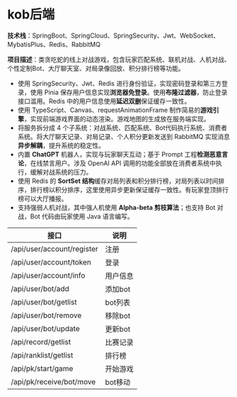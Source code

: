 # kob后端

**技术栈**：SpringBoot、SpringCloud、SpringSecurity、Jwt、WebSocket、MybatisPlus、Redis、RabbitMQ

**项目描述**：类贪吃蛇的线上对战游戏，包含玩家匹配系统、联机对战、人机对战、个性定制Bot、大厅聊天室、对局录像回放、积分排行榜等功能。

- 使用 SpringSecurity、Jwt、Redis 进行身份验证，实现密码登录和第三方登录，使用 Pinia 保存用户信息实现**浏览器免登录**。使用**布隆过滤器**，防止登录接口滥用。Redis 中的用户信息使用**延迟双删**保证缓存一致性。
- 使用 TypeScript、Canvas、requestAnimationFrame 制作简易的**游戏引擎**，实现前端游戏界面的动态渲染。游戏地图的生成放在服务端实现。
- 将服务拆分成 4 个子系统：对战系统、匹配系统、Bot代码执行系统、消费者系统。将大厅聊天记录、对局记录、个人积分更新发送到 RabbitMQ 实现消息**异步解耦**，提升系统的稳定性。
- 内置 **ChatGPT** 机器人，实现与玩家聊天互动；基于 Prompt 工程**检测恶意言论**，在线禁言用户。涉及 OpenAI API 调用的功能全部放在消费者系统中执行，缓解对战系统的压力。
- 使用 Redis 的 **SortSet 结构**缓存对局列表和积分排行榜，对局列表以时间排序，排行榜以积分排序，这里使用异步更新保证缓存一致性。有玩家登顶排行榜可以大厅播报。
- 支持强弱人机对战，其中强人机使用 **Alpha-beta 剪枝算法**；也支持 Bot 对战，Bot 代码由玩家使用 Java 语言编写。

| 接口                      | 说明    |
|-------------------------|-------|
| /api/user/account/register | 注册    |
| /api/user/account/token | 登录    |
| /api/user/account/info  | 用户信息  |
| /api/user/bot/add       | 添加bot |
| /api/user/bot/getlist  | bot列表 |
| /api/user/bot/remove   | 移除bot |
| /api/user/bot/update  | 更新bot |
| /api/record/getlist   | 比赛记录  |
| /api/ranklist/getlist  | 排行榜   |
| /api/pk/start/game  | 开始游戏  |
| /api/pk/receive/bot/move   | bot移动 | 

